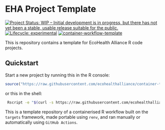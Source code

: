 
# EHA Project Template

[![Project Status: WIP – Initial development is in progress, but there
has not yet been a stable, usable release suitable for the
public.](https://www.repostatus.org/badges/latest/wip.svg)](https://www.repostatus.org/#wip)
[![Lifecycle:
experimental](https://img.shields.io/badge/lifecycle-experimental-orange.svg)](https://lifecycle.r-lib.org/articles/stages.html#experimental)
[![container-workflow-template](https://github.com/ecohealthalliance/container-template/actions/workflows/container-workflow-template.yml/badge.svg)](https://github.com/ecohealthalliance/container-template/actions/workflows/container-workflow-template.yml)

This is repository contains a template for EcoHealth Alliance R code projects.

## Quickstart

Start a new project by running this in the R console:

```r
source("https://raw.githubusercontent.com/ecohealthalliance/container-template/download-script/use-template.R")

```

or this in the shell:

```bash
 Rscript -e "$(curl -s https://raw.githubusercontent.com/ecohealthalliance/container-template/download-script/use-template.R)"
```


This is a template repository of a containerised R workflow built on the
`targets` framework, made portable using `renv`, and ran manually or
automatically using `GitHub Actions`.
